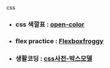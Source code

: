 css

- ### css 색깔표 : [open-color](https://yeun.github.io/open-color/)
- ### flex practice : [Flexboxfroggy](http://flexboxfroggy.com/#ko)
- ### 생활코딩 : [css사전-박스모델](https://opentutorials.org/course/718/3798)
